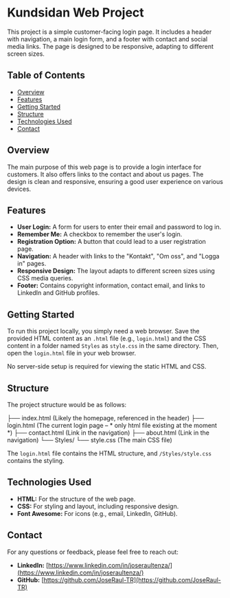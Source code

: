 # Kundsidan Web Project

This project is a simple customer-facing login page. It includes a header with navigation, a main login form, and a footer with contact and social media links. The page is designed to be responsive, adapting to different screen sizes.

## Table of Contents

- [Overview](#overview)
- [Features](#features)
- [Getting Started](#getting-started)
- [Structure](#structure)
- [Technologies Used](#technologies-used)
- [Contact](#contact)

## Overview

The main purpose of this web page is to provide a login interface for customers. It also offers links to the contact and about us pages. The design is clean and responsive, ensuring a good user experience on various devices.

## Features

- **User Login:** A form for users to enter their email and password to log in.
- **Remember Me:** A checkbox to remember the user's login.
- **Registration Option:** A button that could lead to a user registration page.
- **Navigation:** A header with links to the "Kontakt", "Om oss", and "Logga in" pages.
- **Responsive Design:** The layout adapts to different screen sizes using CSS media queries.
- **Footer:** Contains copyright information, contact email, and links to LinkedIn and GitHub profiles.

## Getting Started

To run this project locally, you simply need a web browser. Save the provided HTML content as an `.html` file (e.g., `login.html`) and the CSS content in a folder named `Styles` as `style.css` in the same directory. Then, open the `login.html` file in your web browser.

No server-side setup is required for viewing the static HTML and CSS.

## Structure

The project structure would be as follows:

├── index.html        (Likely the homepage, referenced in the header)
├── login.html        (The current login page – * only html file existing at the moment *)
├── contact.html      (Link in the navigation)
├── about.html        (Link in the navigation)
└── Styles/
└── style.css     (The main CSS file)

The `login.html` file contains the HTML structure, and `/Styles/style.css` contains the styling.

## Technologies Used

- **HTML:** For the structure of the web page.
- **CSS:** For styling and layout, including responsive design.
- **Font Awesome:** For icons (e.g., email, LinkedIn, GitHub).

## Contact

For any questions or feedback, please feel free to reach out:

- **LinkedIn:** [https://www.linkedin.com/in/joseraultenza/](https://www.linkedin.com/in/joseraultenza/)
- **GitHub:** [https://github.com/JoseRaul-TR](https://github.com/JoseRaul-TR)
